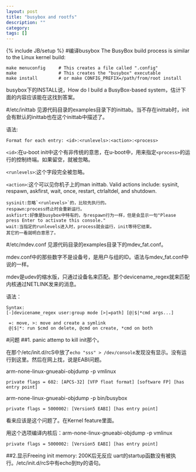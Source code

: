 ```yaml
---
layout: post
title: "busybox and rootfs"
description: ""
category: 
tags: []
---
```

{% include JB/setup %}
#编译busybox
The BusyBox build process is similar to the Linux kernel build:

    make menuconfig     # This creates a file called ".config"
    make                # This creates the "busybox" executable
    make install        # or make CONFIG_PREFIX=/path/from/root install

busybox下的INSTALL说，How do I build a BusyBox-based system，估计下面的内容应该能在这找到答案。

#/etc/inittab
见源代码目录的examples目录下的inittab。当不存在inittab时，init会有默认的inittab也在这个inittab中描述了。

语法:

    Format for each entry: <id>:<runlevels>:<action>:<process>

`<id>`:在u-boot init中这个有非传统的意思，在u-boot中，用来指定`<process>`的运行的控制终端。如果留空，就被忽略。

`<runlevels>`:这个字段完全被忽略。

`<action>`:这个可以见你机子上的man inittab. Valid actions include: sysinit, respawn, askfirst, wait, once, restart, ctrlaltdel, and shutdown.

    sysinit:忽略`<runlevels>`的，比较先执行的。
    respawn:process终止时会重新运行。
    askfisrt:好像是busybox中特有的，与respawn行为一样，但是会显示一句"Please press Enter to activate this console."
    wait:当指定的runlevels进入时，process就会运行，init等待它结束。
    其它的一看就明白意思了。

#/etc/mdev.conf
见源代码目录的examples目录下的mdev_fat.conf。

mdev.conf中的那些数字不是设备号，是用户与组的ID。语法与mdev_fat.conf中说的一样。

mdev是udev的缩水版，只通过设备名来匹配。那个devicename_regex就来匹配内核通过NETLINK发来的消息。

语法：

    Syntax:
    [-]devicename_regex user:group mode [>|=path] [@|$|*cmd args...]
    
     =: move, >: move and create a symlink
     @|$|*: run $cmd on delete, @cmd on create, *cmd on both

#问题
##1.
panic attemp to kill init那个。

在那个/etc/init.d/rcS中放了`echo "sss" > /dev/console`发现没有显示。没有运行到这里。然后在网上找，说是EABI问题。

arm-none-linux-gnueabi-objdump -p vmlinux

    private flags = 602: [APCS-32] [VFP float format] [software FP] [has entry point]

arm-none-linux-gnueabi-objdump -p bin/busybox

    private flags = 5000002: [Version5 EABI] [has entry point]

看来应该是这个问题了。在Kernel feature里面。

用这个选项编译内核后：arm-none-linux-gnueabi-objdump -p vmlinux

    private flags = 5000002: [Version5 EABI] [has entry point]

##2.显示Freeing init memory: 200K后无反应
uart的startup函数没有被执行。/etc/init.d/rcS中有echo到tty的语句。


